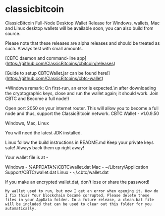 # classicbitcoin
ClassicBitcoin Full-Node Desktop Wallet
Release for Windows, wallets, Mac and Linux desktop wallets will be available soon, you can also build from source.

Please note that these releases are alpha releases and should be treated as such. Always test with small amounts.

[CBTC daemon and command-line app] (https://github.com/ClassicBitcoins/cbitcoin/releases)

[Guide to setup CBTCWallet.jar can be found here!] (https://github.com/ClassicBitcoins/cbtc-wallet)

*Windows remark: On first-run, an error is expected.\n
after downloading the cryptographic keys, close and run the wallet again; it should work.
Join CBTC and Become a full node!)

Open port 2050 on your internet router. This will allow you to become a full node and thus, support the ClassicBitcoin network.
CBTC Wallet - v1.0.9.50

Windows, Mac, Linux

You will need the latest JDK installed.

Linux follow the build instructions in README.md
Keep your private keys safe! Always back them up right away!

Your wallet file is at -

Windows - %APPDATA%\CBTC\wallet.dat
Mac - ~/Library/Application Support/CBTC/wallet.dat
Linux - ~/.cbtc/wallet.dat

If you make an encrypted wallet.dat, don't lose or share the password!


    My wallet used to run, but now I get an error when opening it. How do I fix this? Your blockchain became corrupted. Please delete these files in your AppData folder. In a future release, a clean.bat file will be included that can be used to clear out this folder for you automatically.

